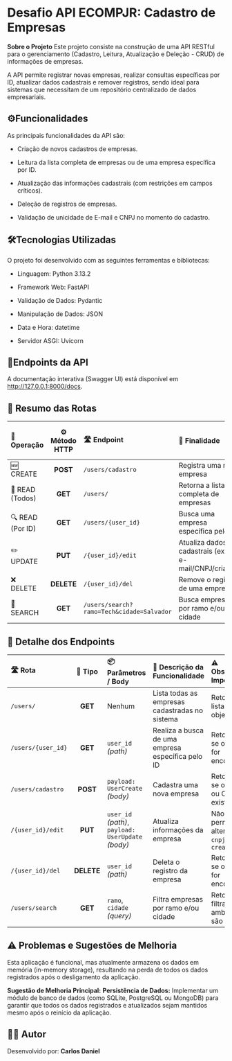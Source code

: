 # Desafio API ECOMPJR: Cadastro de Empresas
**Sobre o Projeto**
Este projeto consiste na construção de uma API RESTful para o gerenciamento (Cadastro, Leitura, Atualização e Deleção - CRUD) de informações de empresas.

A API permite registrar novas empresas, realizar consultas específicas por ID, atualizar dados cadastrais e remover registros, sendo ideal para sistemas que necessitam de um repositório centralizado de dados empresariais.

## ⚙️Funcionalidades
As principais funcionalidades da API são:

- Criação de novos cadastros de empresas.

- Leitura da lista completa de empresas ou de uma empresa específica por ID.

- Atualização das informações cadastrais (com restrições em campos críticos).

- Deleção de registros de empresas.

- Validação de unicidade de E-mail e CNPJ no momento do cadastro.

## 🛠️Tecnologias Utilizadas
O projeto foi desenvolvido com as seguintes ferramentas e bibliotecas:

- Linguagem: Python 3.13.2

- Framework Web: FastAPI

- Validação de Dados: Pydantic

- Manipulação de Dados: JSON

- Data e Hora: datetime

- Servidor ASGI: Uvicorn

## 🧭Endpoints da API
A documentação interativa (Swagger UI) está disponível em http://127.0.0.1:8000/docs.

## 🧭 Resumo das Rotas

| 💼 Operação | ⚙️ Método HTTP | 🛣️ Endpoint | 🧩 Finalidade | ✅ Status de Sucesso |
|:------------|:---------------:|:-------------|:--------------|:--------------------|
| 🆕 CREATE | **POST** | `/users/cadastro` | Registra uma nova empresa | 201 Created |
| 📜 READ (Todos) | **GET** | `/users/` | Retorna a lista completa de empresas | 200 OK |
| 🔍 READ (Por ID) | **GET** | `/users/{user_id}` | Busca uma empresa específica pelo ID | 200 OK |
| ✏️ UPDATE | **PUT** | `/{user_id}/edit` | Atualiza dados cadastrais (exceto e-mail/CNPJ/criação) | 200 OK |
| ❌ DELETE | **DELETE** | `/{user_id}/del` | Remove o registro de uma empresa | 204 No Content |
| 🔎 SEARCH | **GET** | `/users/search?ramo=Tech&cidade=Salvador` | Busca empresas por ramo e/ou cidade | 200 OK |


## 🧩 Detalhe dos Endpoints

| 🛣️ Rota | 🔢 Tipo | 📦 Parâmetros / Body | 🧭 Descrição da Funcionalidade | ⚠️ Observações Importantes |
|:---------|:--------:|:--------------------|:-------------------------------|:----------------------------|
| `/users/` | **GET** | Nenhum | Lista todas as empresas cadastradas no sistema | Retorna uma lista de objetos `User` |
| `/users/{user_id}` | **GET** | `user_id` *(path)* | Realiza a busca de uma empresa específica pelo ID | Retorna **404** se o ID não for encontrado |
| `/users/cadastro` | **POST** | `payload: UserCreate` *(body)* | Cadastra uma nova empresa | Retorna **400** se o E-mail ou CNPJ já existirem |
| `/{user_id}/edit` | **PUT** | `user_id` *(path)*, `payload: UserUpdate` *(body)* | Atualiza informações da empresa | Não é permitido alterar `email`, `cnpj` e `created_at` |
| `/{user_id}/del` | **DELETE** | `user_id` *(path)* | Deleta o registro da empresa | Retorna **404** se o ID não for encontrado |
| `/users/search` | **GET** | `ramo`, `cidade` *(query)* | Filtra empresas por ramo e/ou cidade | Retorna lista filtrada; ambos filtros são opcionais |





## ⚠️ Problemas e Sugestões de Melhoria
Esta aplicação é funcional, mas atualmente armazena os dados em memória (in-memory storage), resultando na perda de todos os dados registrados após o desligamento da aplicação.

**Sugestão de Melhoria Principal:**
**Persistência de Dados:** Implementar um módulo de banco de dados (como SQLite, PostgreSQL ou MongoDB) para garantir que todos os dados registrados e atualizados sejam mantidos mesmo após o reinício da aplicação.

## 🧑‍💻 Autor
Desenvolvido por: **Carlos Daniel**